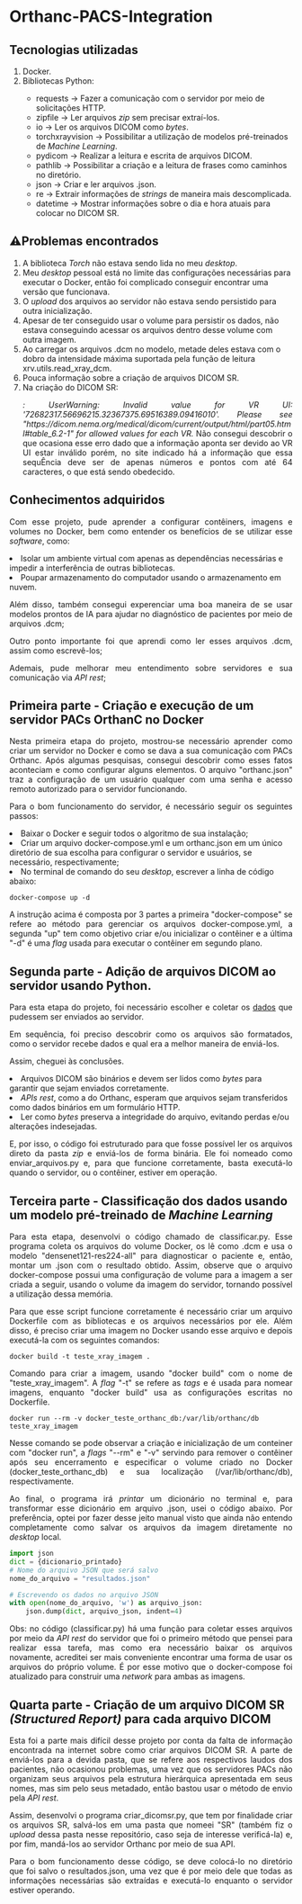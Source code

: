 <h1> Orthanc-PACS-Integration </h1>

<h2> Tecnologias utilizadas </h2>
<ol>
  <li> Docker.</li>
  <li> Bibliotecas Python:</li> 
  <ul> 
    <li> requests &#8594; Fazer a comunicação com o servidor por meio de solicitações HTTP.</li> 
    <li> zipfile &#8594; Ler arquivos <i>zip</i> sem precisar extraí-los.</li>
    <li> io &#8594; Ler os arquivos DICOM como <i>bytes</i>.</li>
    <li> torchxrayvision &#8594; Possibilitar a utilização de modelos pré-treinados de <i> Machine Learning</i>.</li>
    <li> pydicom &#8594; Realizar a leitura e escrita de arquivos DICOM.</li>
    <li> pathlib &#8594; Possibilitar a criação e a leitura de frases como caminhos no diretório.</li>
    <li> json &#8594; Criar e ler arquivos .json.</li>
    <li> re &#8594; Extrair informações de <i>strings</i> de maneira mais descomplicada.</li>
    <li> datetime &#8594; Mostrar informações sobre o dia e hora atuais para colocar no DICOM SR.</li>
  </ul>
</ol> 

<h2> ⚠️Problemas encontrados </h2>
<ol> 
  <li> A biblioteca <i>Torch</i> não estava sendo lida no meu <i>desktop</i>.</li>
  <li> Meu <i>desktop</i> pessoal está no limite das configurações necessárias para executar o Docker, então foi complicado conseguir encontrar uma versão que funcionava.</li>
  <li> O <i>upload</i> dos arquivos ao servidor não estava sendo persistido para outra inicialização.</li>
  <li> Apesar de ter conseguido usar o volume para persistir os dados, não estava conseguindo acessar os arquivos dentro desse volume com outra imagem.</li>
  <li> Ao carregar os arquivos .dcm no modelo, metade deles estava com o dobro da intensidade máxima suportada pela função de leitura xrv.utils.read_xray_dcm.</li>
  <li> Pouca informação sobre a criação de arquivos DICOM SR.</li>
  <li> Na criação do DICOM SR:</li>
   <p align=justify> <i>: UserWarning: Invalid value for VR UI: '72682317.56696215.32367375.69516389.09416010'. Please see "https://dicom.nema.org/medical/dicom/current/output/html/part05.html#table_6.2-1" for allowed values for each VR.</i> Não consegui descobrir o que ocasiona esse erro dado que a informação aponta ser devido ao VR UI estar inválido porém, no site indicado há a informação que essa sequÊncia deve ser de apenas números e pontos com até 64 caracteres, o que está sendo obedecido. </p>
</ol>
<h2> Conhecimentos adquiridos </h2>

<p align=justify> Com esse projeto, pude aprender a configurar contêiners, imagens e volumes no Docker, bem como entender os benefícios de se utilizar esse <i>software</i>, como:
  <li> Isolar um ambiente virtual com apenas as dependências necessárias e impedir a interferência de outras bibliotecas.</li>
  <li> Poupar armazenamento do computador usando o armazenamento em nuvem.</li>
 <p align=justify> Além disso, também consegui experenciar uma boa maneira de se usar modelos prontos de IA para ajudar no diagnóstico de pacientes por meio de arquivos .dcm; </p>
  
  <p align=justify>Outro ponto importante foi que aprendi como ler esses arquivos .dcm, assim como escrevê-los; </p>
  
  <p align=justify>Ademais, pude melhorar meu entendimento sobre servidores e sua comunicação via <i>API rest</i>; </p>
</p>

<h2> Primeira parte - Criação e execução de um servidor PACs OrthanC no Docker </h2>

<p align=justify> Nesta primeira etapa do projeto, mostrou-se necessário aprender como criar um servidor no Docker e como se dava a sua comunicação com PACs Orthanc. Após algumas pesquisas, consegui descobrir como esses fatos aconteciam e como configurar alguns elementos. O arquivo "orthanc.json" traz a configuração de um usuário qualquer com uma senha e acesso remoto autorizado para o servidor funcionando.</p>

<p align=justify> Para o bom funcionamento do servidor, é necessário seguir os seguintes passos:</p>
<li> Baixar o Docker e seguir todos o algoritmo de sua instalação;</li>

<li> Criar um arquivo docker-compose.yml e um orthanc.json em um único diretório de sua escolha para configurar o servidor e usuários, se necessário, respectivamente;</li>

<li> No terminal de comando do seu <i>desktop</i>, escrever a linha de código abaixo:</li>

```
docker-compose up -d
```
<p align=justify> A instrução acima é composta por 3 partes a primeira "docker-compose" se refere ao método para gerenciar os arquivos docker-compose.yml, a segunda "up" tem como objetivo criar e/ou inicializar o contêiner e a última "-d" é uma <i> flag </i> usada para executar o contêiner em segundo plano. </p>
<h2> Segunda parte - Adição de arquivos DICOM ao servidor usando Python. </h2>

<p align=justify>Para esta etapa do projeto, foi necessário escolher e coletar os <a href="https://drive.google.com/file/d/1Decc3rX_5oxF-4VvQxtWVqkV91O_Auf9/view">dados</a> que pudessem ser enviados ao servidor.</p>
<p align=justify> Em sequência, foi preciso descobrir como os arquivos são formatados, como o servidor recebe dados e qual era a melhor maneira de enviá-los.</p>
<p align=justify> Assim, cheguei às conclusões.</p>
<li> Arquivos DICOM são binários e devem ser lidos como <i>bytes</i> para garantir que sejam enviados corretamente.</li>
<li> <i>APIs rest</i>, como a do Orthanc, esperam que arquivos sejam transferidos como dados binários em um formulário HTTP.</li>
<li> Ler como <i>bytes</i> preserva a integridade do arquivo, evitando perdas e/ou alterações indesejadas.</li>

<p align=justify> E, por isso, o código foi estruturado para que fosse possível ler os arquivos direto da pasta <i>zip</i> e enviá-los de forma binária. Ele foi nomeado como enviar_arquivos.py e, para que funcione corretamente, basta executá-lo quando o servidor, ou o contêiner, estiver em operação.</p>

<h2> Terceira parte - Classificação dos dados usando um modelo pré-treinado de <i>Machine Learning</i> </h2>

<p align=justify> Para esta etapa, desenvolvi o código chamado de classificar.py. Esse programa coleta os arquivos do volume Docker, os lê como .dcm e usa o modelo "densenet121-res224-all" para diagnosticar o paciente e, então, montar um .json com o resultado obtido. Assim, observe que o arquivo docker-compose possui uma configuração de volume para a imagem a ser criada a seguir, usando o volume da imagem do servidor, tornando possível a utilização dessa memória.</p>

<p align=justify> Para que esse script funcione corretamente é necessário criar um arquivo Dockerfile com as bibliotecas e os arquivos necessários por ele. Além disso, é preciso criar uma imagem no Docker usando esse arquivo e depois executá-la com os seguintes comandos:</p>

```
docker build -t teste_xray_imagem .
```
<p align=justify>Comando para criar a imagem, usando "docker build" com o nome de "teste_xray_imagem". A <i>flag</i> "-t" se refere as <i>tags</i> e é usada para nomear imagens, enquanto "docker build" usa as configurações escritas no Dockerfile.</p>

```
docker run --rm -v docker_teste_orthanc_db:/var/lib/orthanc/db  teste_xray_imagem
```
<p align=justify> Nesse comando se pode observar a criação e inicialização de um conteiner com "docker run", a <i>flags</i> "--rm" e "-v" servindo para remover o contêiner após seu encerramento e especificar o volume criado no Docker (docker_teste_orthanc_db) e sua localização (/var/lib/orthanc/db), respectivamente.</p> 

<p align=justify> Ao final, o programa irá <i>printar</i> um dicionário no terminal e, para transformar esse dicionário em arquivo .json, usei o código abaixo. Por preferência, optei por fazer desse jeito manual visto que ainda não entendo completamente como salvar os arquivos da imagem diretamente no <i>desktop</i> local.</p>

```python
import json
dict = {dicionario_printado}
# Nome do arquivo JSON que será salvo
nome_do_arquivo = "resultados.json"

# Escrevendo os dados no arquivo JSON
with open(nome_do_arquivo, 'w') as arquivo_json:
    json.dump(dict, arquivo_json, indent=4)
```
  
<p align=justify> Obs: no código (classificar.py) há uma função para coletar esses arquivos por meio da <i>API rest</i> do servidor que foi o primeiro método que pensei para realizar essa tarefa, mas como era necessário baixar os arquivos novamente, acreditei ser mais conveniente encontrar uma forma de usar os arquivos do próprio volume. É por esse motivo que o docker-compose foi atualizado para construir uma <i>network</i> para ambas as imagens.</p>

<h2> Quarta parte - Criação de um arquivo DICOM SR <i> (Structured Report) </i> para cada arquivo DICOM </h2>

<p align=justify> Esta foi a parte mais difícil desse projeto por conta da falta de informação encontrada na internet sobre como criar arquivos DICOM SR. A parte de enviá-los para a devida pasta, que se refere aos respectivos laudos dos pacientes, não ocasionou problemas, uma vez que os servidores PACs não organizam seus arquivos pela estrutura hierárquica apresentada em seus nomes, mas sim pelo seus metadado, então bastou usar o método de envio pela <i>API rest</i>.</p>

<p align=justify> Assim, desenvolvi o programa criar_dicomsr.py, que tem por finalidade criar os arquivos SR, salvá-los em uma pasta que nomeei "SR" (também fiz o <i>upload</i> dessa pasta nesse repositório, caso seja de interesse verificá-la) e, por fim, mandá-los ao servidor Orthanc por meio de sua API. </p>

<p align=justify> Para o bom funcionamento desse código, se deve colocá-lo no diretório que foi salvo o resultados.json, uma vez que é por meio dele que todas as informações necessárias são extraídas e executá-lo enquanto o servidor estiver operando.</p>
